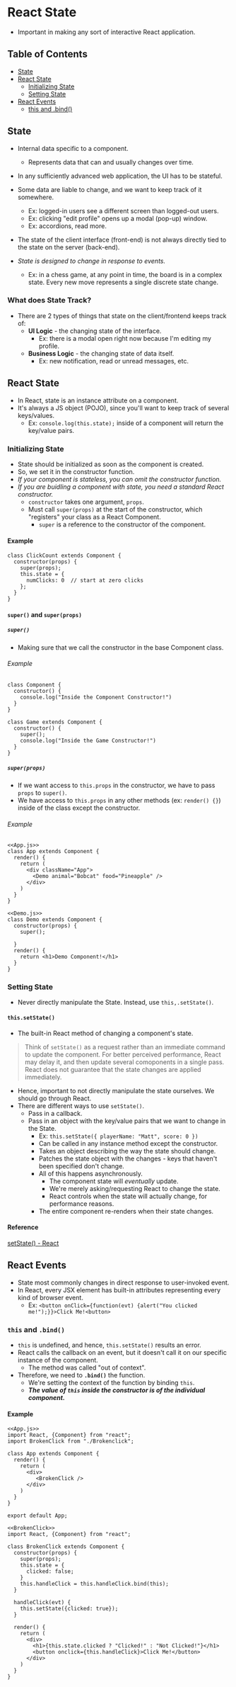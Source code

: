 # React State
- Important in making any sort of interactive React application.

## Table of Contents
- [State](#state)
- [React State](#react-state)
  - [Initializing State](#initializing-state)
  - [Setting State](#setting-state)
- [React Events](#react-events)
  - [this and .bind()](#this-and-bind)

## State
- Internal data specific to a component.
  - Represents data that can and usually changes over time.

- In any sufficiently advanced web application, the UI has to be stateful.
- Some data are liable to change, and we want to keep track of it somewhere.
  - Ex: logged-in users see a different screen than logged-out users.
  - Ex: clicking "edit profile" opens up a modal (pop-up) window.
  - Ex: accordions, read more.
- The state of the client interface (front-end) is not always directly tied to the state on the server (back-end).
- *State is designed to change in response to events.*
  - Ex: in a chess game, at any point in time, the board is in a complex state. Every new move represents a single discrete state change.
### What does State Track?
- There are 2 types of things that state on the client/frontend keeps track of:
  - **UI Logic** - the changing state of the interface.
    - Ex: there is a modal open right now because I'm editing my profile.
  - **Business Logic** - the changing state of data itself.
    - Ex: new notification, read or unread messages, etc.

## React State
- In React, state is an instance attribute on a component.
- It's always a JS object (POJO), since you'll want to keep track of several keys/values.
  - Ex: `console.log(this.state);` inside of a component will return the key/value pairs. 
### Initializing State
- State should be initialized as soon as the component is created.
- So, we set it in the constructor function.
- *If your component is stateless, you can omit the constructor function.*
- *If you are buidling a component with state, you need a standard React constructor.*
  - `constructor` takes one argument, `props`.
  - Must call `super(props)` at the start of the constructor, which "registers" your class as a React Component.
    - `super` is a reference to the constructor of the component.
#### Example
```
class ClickCount extends Component {
  constructor(props) {
    super(props);
    this.state = {
      numClicks: 0  // start at zero clicks
    };
  }
}
```
#### `super()` and `super(props)`
##### **`super()`**
  - Making sure that we call the constructor in the base Component class.
###### Example
```
class Component {
  constructor() {
    console.log("Inside the Component Constructor!")
  }
}

class Game extends Component {
  constructor() {
    super();
    console.log("Inside the Game Constructor!")
  }
}
```
##### **`super(props)`**
  - If we want access to `this.props` in the constructor, we have to pass `props` to `super()`.
  - We have access to `this.props` in any other methods (ex: `render() {}`) inside of the class except the constructor.
###### Example
```
<<App.js>>
class App extends Component {
  render() {
    return (
      <div className="App">
        <Demo animal="Bobcat" food="Pineapple" />
      </div>
    )
  }
}

<<Demo.js>>
class Demo extends Component {
  constructor(props) {
    super();
    
  }
  render() {
    return <h1>Demo Component!</h1>
  }
}
```
### Setting State
- Never directly manipulate the State. Instead, use `this,.setState()`.
#### **`this.setState()`**
- The built-in React method of changing a component's state.
> Think of `setState()` as a request rather than an immediate command to update the component. For better perceived performance, React may delay it, and then update several comoponents in a single pass. React does not guarantee that the state changes are applied immediately.
  - Hence, important to not directly manipulate the state ourselves. We should go through React.
- There are different ways to use `setState()`.
  - Pass in a callback.
  - Pass in an object with the key/value pairs that we want to change in the State.
    - Ex: `this.setState({ playerName: "Matt", score: 0 })`
    - Can be called in any instance method except the constructor.
    - Takes an object describing the way the state should change.
    - Patches the state object with the changes - keys that haven't been specified don't change.
    - All of this happens asynchronously.
      - The component state will *eventually* update.
      - We're merely asking/requesting React to change the state.
      - React controls when the state will actually change, for performance reasons.
    - The entire component re-renders when their state changes.
#### Reference
[setState() - React](https://reactjs.org/docs/react-component.html#setstate)

## React Events
- State most commonly changes in direct response to user-invoked event.
- In React, every JSX element has built-in attributes representing every kind of browser event.
  - Ex: `<button onClick={function(evt) {alert("You clicked me!");}}>Click Me!<button>`
### `this` and `.bind()`
- `this` is undefined, and hence, `this.setState()` results an error.
- React calls the callback on an event, but it doesn't call it on our specific instance of the component.
  - The method was called "out of context".
- Therefore, we need to **`.bind()`** the function.
  - We're setting the context of the function by binding `this`.
  - ***The value of `this` inside the constructor is of the individual component.***
#### Example
```
<<App.js>>
import React, {Component} from "react";
import BrokenClick from "./Brokenclick";

class App extends Component {
  render() {
    return (
      <div>
         <BrokenClick />
      </div>
    )
  }
}

export default App;

<<BrokenClick>>
import React, {Component} from "react";

class BrokenClick extends Component {
  constructor(props) {
    super(props);
    this.state = {
      clicked: false;
    }
    this.handleClick = this.handleClick.bind(this);
  }

  handleClick(evt) {
    this.setState({clicked: true});
  }

  render() {
    return (
      <div>
        <h1>{this.state.clicked ? "Clicked!" : "Not Clicked!"}</h1>
        <button onclick={this.handleClick}>Click Me!</button>
      </div>
    )
  }
}
```
